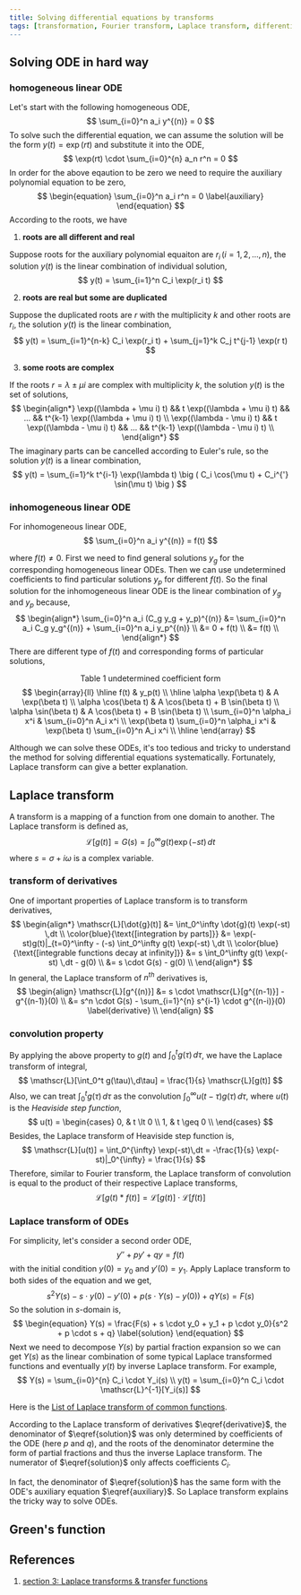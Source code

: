 ```yaml
---
title: Solving differential equations by transforms
tags: [transformation, Fourier transform, Laplace transform, differential equaiton, Green's function]
---
```


## Solving ODE in hard way ##

### homogeneous linear ODE ###

Let's start with the following homogeneous ODE,
$$
\sum_{i=0}^n a_i y^{(n)} = 0
$$
To solve such the differential equation, we can assume the solution will be the form $y(t)=\exp(rt)$ and substitute it into the ODE,
$$
\exp(rt) \cdot \sum_{i=0}^{n} a_n r^n = 0
$$
In order for the above eqaution to be zero we need to require the auxiliary polynomial equation to be zero,
$$
\begin{equation}
\sum_{i=0}^n a_i r^n = 0 \label{auxiliary}
\end{equation}
$$
According to the roots, we have

1. **roots are all different and real**

Suppose roots for the auxiliary polynomial equaiton are $r_i\,(i=1,2,...,n)$, the solution $y(t)$ is the linear combination of individual solution,
$$
y(t) = \sum_{i=1}^n C_i \exp(r_i t)
$$

2. **roots are real but some are duplicated**

Suppose the duplicated roots are $r$ with the multiplicity $k$ and other roots are $r_i$, the solution $y(t)$ is the linear combination,
$$
y(t) = \sum_{i=1}^{n-k} C_i \exp(r_i t) + \sum_{j=1}^k C_j t^{j-1} \exp(r t)
$$

3. **some roots are complex**

If the roots $r=\lambda \pm \mu i$ are complex with multiplicity $k$, the solution $y(t)$ is the set of solutions,
$$
\begin{align*}
        \exp((\lambda + \mu i) t) && t \exp((\lambda + \mu i) t) && ... && t^{k-1} \exp((\lambda + \mu i) t) \\
        \exp((\lambda - \mu i) t) && t \exp((\lambda - \mu i) t) && ... && t^{k-1} \exp((\lambda - \mu i) t) \\
\end{align*}
$$
The imaginary parts can be cancelled according to Euler's rule, so the solution $y(t)$ is a linear combination,
$$
y(t) = \sum_{i=1}^k t^{i-1} \exp(\lambda t) \big ( C_i \cos(\mu t) + C_i^{'} \sin(\mu t) \big )
$$

### inhomogeneous linear ODE ###

For inhomogeneous linear ODE,
$$
\sum_{i=0}^n a_i y^{(n)} = f(t)
$$

where $f(t) \neq 0$. First we need to find general solutions $y_g$ for the corresponding homogeneous linear ODEs. Then we can use undetermined coefficients to find particular solutions $y_p$ for different $f(t)$. So the final solution for the inhomogeneous linear ODE is the linear combination of $y_g$ and $y_p$ because,
$$
\begin{align*}
        \sum_{i=0}^n a_i (C_g y_g + y_p)^{(n)} &= \sum_{i=0}^n a_i C_g y_g^{(n)} + \sum_{i=0}^n a_i y_p^{(n)} \\
        &= 0 + f(t) \\
        &= f(t) \\
\end{align*}
$$
There are different type of $f(t)$ and corresponding forms of particular solutions,

$$ \text{Table 1 undetermined coefficient form} $$
$$ \begin{array}{ll}
\hline
f(t) & y_p(t) \\
\hline
\alpha \exp(\beta t) & A \exp(\beta t) \\
\alpha \cos(\beta t) & A \cos(\beta t) + B \sin(\beta t) \\
\alpha \sin(\beta t) & A \cos(\beta t) + B \sin(\beta t) \\
\sum_{i=0}^n \alpha_i x^i & \sum_{i=0}^n A_i x^i \\
\exp(\beta t) \sum_{i=0}^n \alpha_i x^i & \exp(\beta t) \sum_{i=0}^n A_i x^i \\
\hline
\end{array} $$

Although we can solve these ODEs, it's too tedious and tricky to understand the method for solving differential equations systematically. Fortunately, Laplace transform can give a better explanation.

## Laplace transform ##

A transform is a mapping of a function from one domain to another. The Laplace transform is defined as, 
$$
\begin{equation}
\mathscr{L}[g(t)] = G(s) = \int_0^{\infty} g(t) \exp(-st) \,dt \label{laplace}
\end{equation}
$$
where $s=\sigma+i \omega$ is a complex variable.

### transform of derivatives ###


One of important properties of Laplace transform is to transform derivatives,
$$
\begin{align*}
        \mathscr{L}[\dot{g}(t)] &= \int_0^\infty \dot{g}(t) \exp(-st) \,dt \\
        \color{blue}{\text{[integration by parts]}} &= \exp(-st)g(t)|_{t=0}^\infty - (-s) \int_0^\infty g(t) \exp(-st) \,dt \\
        \color{blue}{\text{[integrable functions decay at infinity]}} &= s \int_0^\infty g(t) \exp(-st) \,dt - g(0) \\
        &= s \cdot G(s) - g(0) \\
\end{align*}
$$
In general, the Laplace transform of $n^{th}$ derivatives is,
$$
\begin{align}
\mathscr{L}[g^{(n)}]
&= s \cdot \mathscr{L}[g^{(n-1)}] - g^{(n-1)}(0) \\
&= s^n \cdot G(s) - \sum_{i=1}^{n} s^{i-1} \cdot g^{(n-i)}(0) \label{derivative} \\
\end{align}
$$

### convolution property ###

By applying the above property to $g(t)$ and $\int_0^t g(\tau) \,d\tau$, we have the Laplace transform of integral,
$$
\mathscr{L}[\int_0^t g(\tau)\,d\tau] = \frac{1}{s} \mathscr{L}[g(t)]
$$
Also, we can treat $\int_0^t g(\tau)\,d\tau$ as the convolution $\int_{0}^{\infty} u(t-\tau) g(\tau)\,d\tau$, where $u(t)$ is the *Heaviside step function*,
$$
u(t) = \begin{cases}
        0, & t \lt 0 \\
        1, & t \geq 0 \\
\end{cases}
$$
Besides, the Laplace transform of Heaviside step function is,
$$
\mathscr{L}[u(t)] = \int_0^{\infty} \exp(-st)\,dt = -\frac{1}{s} \exp(-st)|_0^{\infty} = \frac{1}{s}
$$
Therefore, similar to Fourier transform, the Laplace transform of convolution is equal to the product of their respective Laplace transforms,
$$
\begin{equation}
\mathscr{L}[g(t)*f(t)] = \mathscr{L}[g(t)] \cdot \mathscr{L}[f(t)] \label{convolution}
\end{equation}
$$

### Laplace transform of ODEs ###

For simplicity, let's consider a second order ODE,
$$
y'' + p y' + q y = f(t)
$$
with the initial condition $y(0)=y_0$ and $y'(0)=y_1$. Apply Laplace transform to both sides of the equation and we get,
$$
s^2 Y(s) - s \cdot y(0) - y'(0) + p (s \cdot Y(s) - y(0)) + q Y(s) = F(s)
$$
So the solution in $s$-domain is,
$$
\begin{equation}
Y(s) = \frac{F(s) + s \cdot y_0 + y_1 + p \cdot y_0}{s^2 + p \cdot s + q} \label{solution}
\end{equation}
$$
Next we need to decompose $Y(s)$ by partial fraction expansion so we can get $Y(s)$ as the linear combination of some typical Laplace transformed functions and eventually $y(t)$ by inverse Laplace transform. For example,
$$
Y(s) = \sum_{i=0}^{n} C_i \cdot Y_i(s) \\
y(t) = \sum_{i=0}^n C_i \cdot \mathscr{L}^{-1}[Y_i(s)]
$$

Here is the [List of Laplace transform of common functions](https://en.wikipedia.org/wiki/List_of_Laplace_transforms#Table).

According to the Laplace transform of derivatives $\eqref{derivative}$, the denominator of $\eqref{solution}$ was only determined by coefficients of the ODE (here $p$ and $q$), and the roots of the denominator determine the form of partial fractions and thus the inverse Laplace transform. The numerator of $\eqref{solution}$ only affects coefficients $C_i$.

In fact, the denominator of $\eqref{solution}$ has the same form with the ODE's auxiliary equation $\eqref{auxiliary}$. So Laplace transform explains the tricky way to solve ODEs.

## Green's function ##

## References ##

1. [section 3: Laplace transforms & transfer functions](https://web.engr.oregonstate.edu/~webbky/ESE499_files/)
